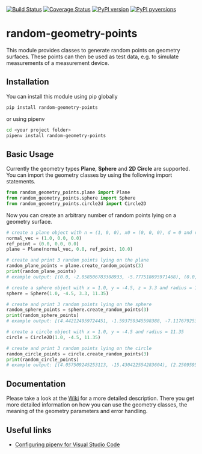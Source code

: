 [![Build Status](https://travis-ci.org/brauls/random-geometry-points.svg?branch=master)](https://travis-ci.org/brauls/random-geometry-points)
[![Coverage Status](https://coveralls.io/repos/github/brauls/random-geometry-points/badge.svg?branch=master)](https://coveralls.io/github/brauls/random-geometry-points?branch=master)
[![PyPI version](https://badge.fury.io/py/random-geometry-points.svg)](https://badge.fury.io/py/random-geometry-points)
[![PyPI pyversions](https://img.shields.io/badge/python-3.6-blue.svg)](https://badge.fury.io/py/random-geometry-points)

# random-geometry-points
This module provides classes to generate random points on geometry surfaces.
These points can then be used as test data, e.g. to simulate measurements of a measurement device.

## Installation
You can install this module using pip globally
```bash
pip install random-geometry-points
```
or using pipenv
```bash
cd <your project folder>
pipenv install random-geometry-points
```

## Basic Usage

Currently the geometry types <b>Plane</b>, <b>Sphere</b> and <b>2D Circle</b> are supported.
You can import the geometry classes by using the following import statements.

```python
from random_geometry_points.plane import Plane
from random_geometry_points.sphere import Sphere
from random_geometry_points.circle2d import Circle2D
```

Now you can create an arbitrary number of random points lying on a geometry surface.

```python
# create a plane object with n = (1, 0, 0), x0 = (0, 0, 0), d = 0 and radius = 0
normal_vec = (1.0, 0.0, 0.0)
ref_point = (0.0, 0.0, 0.0)
plane = Plane(normal_vec, 0.0, ref_point, 10.0)

# create and print 3 random points lying on the plane
random_plane_points = plane.create_random_points(3)
print(random_plane_points)
# example output: [(0.0, -2.058506783308933, -5.777518695971468), (0.0, 2.501766732323411, 6.740902158795952), (0.0, 7.846400008799242, 5.304670974614023)]
```

```python
# create a sphere object with x = 1.0, y = -4.5, z = 3.3 and radius = 11.35
sphere = Sphere(1.0, -4.5, 3.3, 11.35)

# create and print 3 random points lying on the sphere
random_sphere_points = sphere.create_random_points(3)
print(random_sphere_points)
# example output: [(4.442124959724451, -1.593759345598388, -7.1176792530940025), (-7.102728837759106, -6.022944977793705, -4.500572028791214), (-10.190814503489936, -4.676727604583875, 5.1859846505890115)]
```

```python
# create a circle object with x = 1.0, y = -4.5 and radius = 11.35
circle = Circle2D(1.0, -4.5, 11.35)

# create and print 3 random points lying on the circle
random_circle_points = circle.create_random_points(3)
print(random_circle_points)
# example output: [(4.057509245253113, -15.430422554283604), (2.2509595260473114, 6.780851043436018), (9.330996610075898, 3.2082420488010035)]
```

## Documentation
Please take a look at the [Wiki](https://github.com/brauls/random-geometry-points/wiki) for a more detailed description. There you get more detailed information on how you can use the geometry classes, the meaning of the geometry parameters and error handling.

## Useful links
* [Configuring pipenv for Visual Studio Code](https://olav.it/2017/03/04/pipenv-visual-studio-code/)